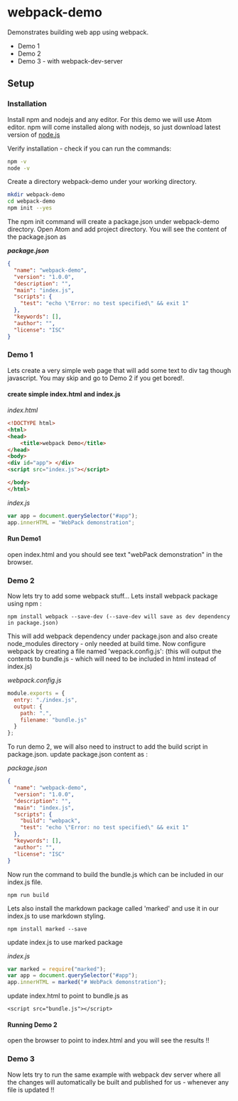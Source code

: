 # webpack-demo
Demonstrates building web app using webpack.   
* Demo 1
* Demo 2
* Demo 3 - with webpack-dev-server



## Setup
### Installation
Install npm and nodejs and any editor. For this demo we will use Atom editor. npm will come installed along with nodejs, so just download latest version of [node.js](https://docs.npmjs.com/getting-started/installing-node)

Verify installation - check if you can run the commands:
```sh
npm -v
node -v

```

Create a directory webpack-demo under your working directory.
```sh
mkdir webpack-demo
cd webpack-demo
npm init --yes
```
The npm init command will create a package.json under webpack-demo directory. Open Atom and add project directory. You will see the content of the package.json as 

***package.json***
```json
{
  "name": "webpack-demo",
  "version": "1.0.0",
  "description": "",
  "main": "index.js",
  "scripts": {
    "test": "echo \"Error: no test specified\" && exit 1"
  },
  "keywords": [],
  "author": "",
  "license": "ISC"
}

```

### Demo 1
Lets create a very simple web page that will add some text to div tag though javascript. You may skip and go to Demo 2 if you get bored!.

#### create simple index.html and index.js 
*index.html*
```html
<!DOCTYPE html>
<html>
<head>
    <title>webpack Demo</title>
</head>
<body>
<div id="app"> </div>
<script src="index.js"></script>

</body>
</html>
```

*index.js*
```javascript
var app = document.querySelector("#app");
app.innerHTML = "WebPack demonstration";

```

#### Run Demo1
open index.html and you should see text "webPack demonstration" in the browser.


### Demo 2
Now lets try to add some webpack stuff... Lets install webpack package using npm :
```
npm install webpack --save-dev (--save-dev will save as dev dependency in package.json)
```
This will add webpack dependency under package.json and also create node_modules directory - only needed at build time. Now configure webpack by creating a file named 'wepack.config.js': (this will output the contents to bundle.js - which will need to be included in html instead of index.js)

*webpack.config.js*
```javascript
module.exports = {
  entry: "./index.js",
  output: {
    path: ".",
    filename: "bundle.js"
  }
};
```

To run demo 2, we will also need to instruct to add the build script in package.json. update package.json content as :

*package.json*
```json
{
  "name": "webpack-demo",
  "version": "1.0.0",
  "description": "",
  "main": "index.js",
  "scripts": {
    "build": "webpack",
    "test": "echo \"Error: no test specified\" && exit 1"
  },
  "keywords": [],
  "author": "",
  "license": "ISC"
}
```

Now run the command to build the bundle.js which can be included in our index.js file.
```shell
npm run build
```

Lets also install the markdown package called 'marked' and use it in our index.js to use markdown styling.
```
npm install marked --save
```
update index.js to use marked package

*index.js*
```javascript
var marked = require("marked");
var app = document.querySelector("#app");
app.innerHTML = marked("# WebPack demonstration");
```

update index.html to point to bundle.js as 

```
<script src="bundle.js"></script>
```

#### Running Demo 2
open the browser to point to index.html and you will see the results !!


### Demo 3
Now lets try to run the same example with webpack dev server where all the changes will automatically be built and published for us - whenever any file is updated !!




